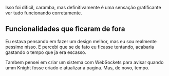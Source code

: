Isso foi dificil, caramba, mas definitivamente é uma sensação gratificante ver tudo funcionando corretamente.

## Funcionalidades que ficaram de fora

Eu estava pensando em fazer um design melhor, mas eu sou realmente pessimo nisso. E percebi que se de fato eu ficasse tentando, acabaria gastando o tempo que ja era escasso.

Tambem pensei em criar um sistema com WebSockets para avisar quando umm Knight fosse criado e atualizar a pagina. Mas, de novo, tempo.
